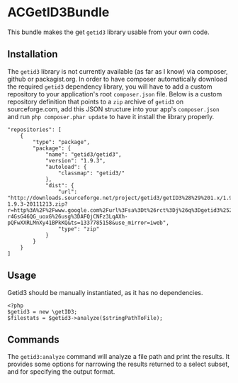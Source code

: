 # ACGetID3Bundle #

This bundle makes the get `getid3` library usable from your own code.

## Installation ##

The `getid3` library is not currently available (as far as I know) via composer, github or packagist.org.  In order to have composer automatically download the required `getid3`
dependency library, you will have to add a custom repository to your application's root `composer.json` file.  Below is a custom repository definition
that points to a `zip` archive of `getid3` on sourceforge.com, add this JSON structure into your app's `composer.json` and run `php composer.phar update`
to have it install the library properly.

    "repositories": [
        {
            "type": "package",
            "package": {
                "name": "getid3/getid3",
                "version": "1.9.3",
                "autoload": {
                    "classmap": "getid3/"
                },
                "dist": {
                    "url": "http://downloads.sourceforge.net/project/getid3/getID3%28%29%201.x/1.9.3/getid3-1.9.3-20111213.zip?r=http%3A%2F%2Fwww.google.com%2Furl%3Fsa%3Dt%26rct%3Dj%26q%3Dgetid3%2520download%26source%3Dweb%26cd%3D3%26ved%3D0CGIQFjAC%26url%3Dhttp%253A%252F%252Fsourceforge.net%252Fprojects%252Fgetid3%252Ffiles%252Flatest%252Fdownload%26ei%3DNPu8T-r4GsG46QG_uoxG%26usg%3DAFQjCNFz3LqAXh-pQFwXXRLMnXy41BPkKQ&ts=1337785158&use_mirror=iweb",
                    "type": "zip"
                }
            }
        }
    ]

## Usage ##

Getid3 should be manually instantiated, as it has no dependencies.

    <?php
    $getid3 = new \getID3;
    $filestats = $getid3->analyze($stringPathToFile);

## Commands ##

The `getid3:analyze` command will analyze a file path and print the results.  It provides some options for narrowing the results returned to a select subset, and for specifying the output format.